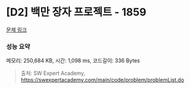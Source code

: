 # [D2] 백만 장자 프로젝트 - 1859 

[문제 링크](https://swexpertacademy.com/main/code/problem/problemDetail.do?contestProbId=AV5LrsUaDxcDFAXc) 

### 성능 요약

메모리: 250,684 KB, 시간: 1,098 ms, 코드길이: 336 Bytes



> 출처: SW Expert Academy, https://swexpertacademy.com/main/code/problem/problemList.do